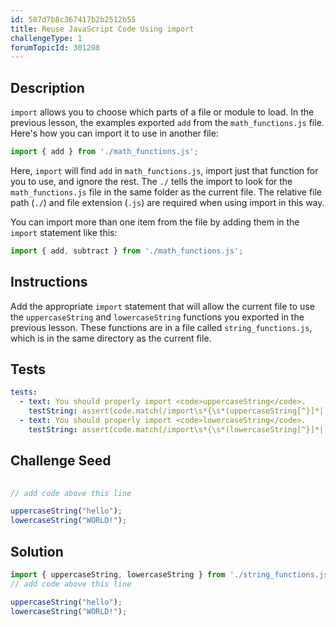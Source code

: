 ```yaml
---
id: 587d7b8c367417b2b2512b55
title: Reuse JavaScript Code Using import
challengeType: 1
forumTopicId: 301208
---
```


## Description
<section id='description'>
<code>import</code> allows you to choose which parts of a file or module to load. In the previous lesson, the examples exported <code>add</code> from the <code>math_functions.js</code> file. Here's how you can import it to use in another file:

```js
import { add } from './math_functions.js';
```

Here, <code>import</code> will find <code>add</code> in <code>math_functions.js</code>, import just that function for you to use, and ignore the rest. The <code>./</code> tells the import to look for the <code>math_functions.js</code> file in the same folder as the current file. The relative file path (<code>./</code>) and file extension (<code>.js</code>) are required when using import in this way.

You can import more than one item from the file by adding them in the <code>import</code> statement like this:

```js
import { add, subtract } from './math_functions.js';
```

</section>

## Instructions
<section id='instructions'>
Add the appropriate <code>import</code> statement that will allow the current file to use the <code>uppercaseString</code> and <code>lowercaseString</code> functions you exported in the previous lesson. These functions are in a file called <code>string_functions.js</code>, which is in the same directory as the current file.
</section>

## Tests
<section id='tests'>

```yml
tests:
  - text: You should properly import <code>uppercaseString</code>.
    testString: assert(code.match(/import\s*{\s*(uppercaseString[^}]*|[^,]*,\s*uppercaseString\s*)}\s+from\s+('|")\.\/string_functions\.js\2/g));
  - text: You should properly import <code>lowercaseString</code>.
    testString: assert(code.match(/import\s*{\s*(lowercaseString[^}]*|[^,]*,\s*lowercaseString\s*)}\s+from\s+('|")\.\/string_functions\.js\2/g));
```

</section>

## Challenge Seed
<section id='challengeSeed'>
<div id='js-seed'>

```js
  
// add code above this line

uppercaseString("hello");
lowercaseString("WORLD!");
```

</div>
</section>

## Solution
<section id='solution'>

```js
import { uppercaseString, lowercaseString } from './string_functions.js';
// add code above this line

uppercaseString("hello");
lowercaseString("WORLD!");
```

</section>
